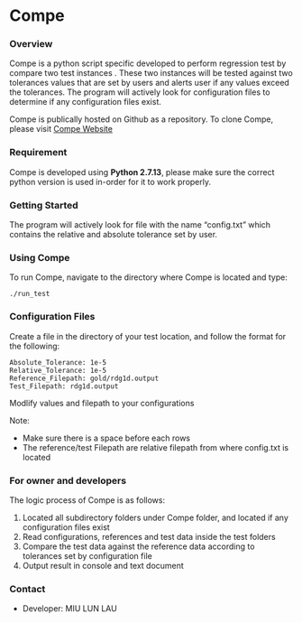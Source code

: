 # Compe #

### Overview ###

Compe is a python script specific developed to perform regression test by compare two test instances . These two instances will be tested against two tolerances values that are set by users and alerts user if any values exceed the tolerances. The program will actively look for configuration files to determine if any configuration files exist.

Compe is publically hosted on Github as a repository. To clone Compe, please visit [Compe Website](https://github.com/laumiulun/Compe)


### Requirement ###

Compe is developed using **Python 2.7.13**, please make sure the correct python version is used in-order for it to work properly. 

### Getting Started ###
The program will actively look for file with the name “config.txt” which contains the relative and absolute tolerance set by user. 

### Using Compe ###
To run Compe, navigate to the directory where Compe is located and type:

    ./run_test

### Configuration Files ###
Create a file in the directory of your test location, and follow the format for the following:

```
Absolute_Tolerance: 1e-5   
Relative_Tolerance: 1e-5   
Reference_Filepath: gold/rdg1d.output
Test_Filepath: rdg1d.output
```

Modlify values and filepath to your configurations

Note: 
* Make sure there is a space before each rows
* The reference/test Filepath are relative filepath from where config.txt is located
 

### For owner and developers ###
The logic process of Compe is as follows:
1. Located all subdirectory folders under Compe folder, and located if any configuration files exist 
2. Read configurations, references and test data inside the test folders
3. Compare the test data against the reference data according to tolerances set by configuration file
4. Output result in console and text document 
### Contact ###
* Developer: MIU LUN LAU


